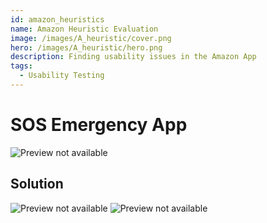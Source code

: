 ```yaml
---
id: amazon_heuristics
name: Amazon Heuristic Evaluation
image: /images/A_heuristic/cover.png
hero: /images/A_heuristic/hero.png
description: Finding usability issues in the Amazon App
tags:
  - Usability Testing
---
```


# SOS Emergency App



![Preview not available](/images/A_heuristic/2.png)

## Solution

![Preview not available](/images/SOS/SOSscreen1_2.png)
![Preview not available](/images/SOS/SOSscreen2_2.png)
